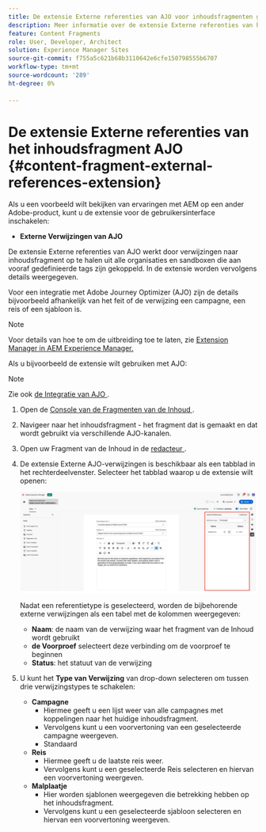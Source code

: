 ```yaml
---
title: De extensie Externe referenties van AJO voor inhoudsfragmenten gebruiken
description: Meer informatie over de extensie Externe referenties van het inhoudsfragment AJO
feature: Content Fragments
role: User, Developer, Architect
solution: Experience Manager Sites
source-git-commit: f755a5c621b68b3110642e6cfe150798555b6707
workflow-type: tm+mt
source-wordcount: '289'
ht-degree: 0%

---
```



# De extensie Externe referenties van het inhoudsfragment AJO {#content-fragment-external-references-extension}

Als u een voorbeeld wilt bekijken van ervaringen met AEM op een ander Adobe-product, kunt u de extensie voor de gebruikersinterface inschakelen:

* **Externe Verwijzingen van AJO**

De extensie Externe referenties van AJO werkt door verwijzingen naar inhoudsfragment op te halen uit alle organisaties en sandboxen die aan vooraf gedefinieerde tags zijn gekoppeld. In de extensie worden vervolgens details weergegeven.

Voor een integratie met Adobe Journey Optimizer (AJO) zijn de details bijvoorbeeld afhankelijk van het feit of de verwijzing een campagne, een reis of een sjabloon is.

>[!NOTE]
>
>Voor details van hoe te om de uitbreiding toe te laten, zie [ Extension Manager in AEM Experience Manager.](https://developer.adobe.com/uix/docs/extension-manager/)

Als u bijvoorbeeld de extensie wilt gebruiken met AJO:

>[!NOTE]
>
>Zie ook [ de Integratie van AJO ](https://experienceleague.adobe.com/en/docs/journey-optimizer/using/integrations/aem-fragments).

1. Open de [ Console van de Fragmenten van de Inhoud ](/help/sites-cloud/administering/content-fragments/overview.md#content-fragments-console).

1. Navigeer naar het inhoudsfragment - het fragment dat is gemaakt en dat wordt gebruikt via verschillende AJO-kanalen.

1. Open uw Fragment van de Inhoud in de [ redacteur ](/help/sites-cloud/administering/content-fragments/managing.md#editing-the-content-of-your-fragment).

1. De extensie Externe AJO-verwijzingen is beschikbaar als een tabblad in het rechterdeelvenster. Selecteer het tabblad waarop u de extensie wilt openen:

   ![ de Externe uitbreiding van Verwijzingen van AJO ](/help/sites-cloud/administering/content-fragments/assets/cf-ajo-fragment-external-references-extension.png)

   Nadat een referentietype is geselecteerd, worden de bijbehorende externe verwijzingen als een tabel met de kolommen weergegeven:

   * **Naam**: de naam van de verwijzing waar het fragment van de Inhoud wordt gebruikt
   * **de Voorproef** selecteert deze verbinding om de voorproef te beginnen
   * **Status**: het statuut van de verwijzing

1. U kunt het **Type van Verwijzing** van drop-down selecteren om tussen drie verwijzingstypes te schakelen:

   * **Campagne**
      * Hiermee geeft u een lijst weer van alle campagnes met koppelingen naar het huidige inhoudsfragment.
      * Vervolgens kunt u een voorvertoning van een geselecteerde campagne weergeven.
      * Standaard
   * **Reis**
      * Hiermee geeft u de laatste reis weer.
      * Vervolgens kunt u een geselecteerde Reis selecteren en hiervan een voorvertoning weergeven.
   * **Malplaatje**
      * Hier worden sjablonen weergegeven die betrekking hebben op het inhoudsfragment.
      * Vervolgens kunt u een geselecteerde sjabloon selecteren en hiervan een voorvertoning weergeven.